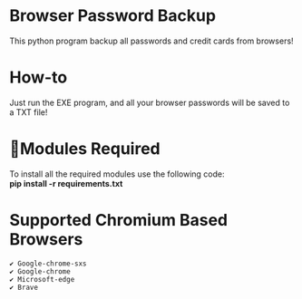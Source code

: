 # Browser Password Backup
This python program backup all passwords and credit cards from browsers!

# How-to
Just run the EXE program, and all your browser passwords will be saved to a TXT file!

# 📎Modules Required
To install all the required modules use the following code:
<br/>
<b>pip install -r requirements.txt</b>

# Supported Chromium Based Browsers
    ✔ Google-chrome-sxs
    ✔ Google-chrome
    ✔ Microsoft-edge
    ✔ Brave
